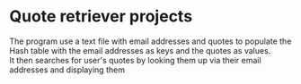 <h1> Quote retriever projects </h1>
<p>The program use a text file with email addresses and quotes to populate the Hash table with the 
email addresses as keys and the quotes as values.<br>It then searches for user's quotes by looking them up
via their email addresses and displaying them </p>